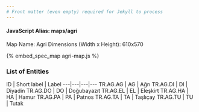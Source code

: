 ```yaml
---
# Front matter (even empty) required for Jekyll to process
---
```


#### JavaScript Alias: maps/agri

Map Name: Agri
Dimensions (Width x Height): 610x570



{% embed_spec_map agri-map.js %}

### List of Entities

ID | Short label | Label
---|---|---|---
TR.AG.AG | AG | Ağrı
TR.AG.DI | DI | Diyadin
TR.AG.DO | DO | Doğubayazıt
TR.AG.EL | EL | Eleşkirt
TR.AG.HA | HA | Hamur
TR.AG.PA | PA | Patnos
TR.AG.TA | TA | Taşlıçay
TR.AG.TU | TU | Tutak
